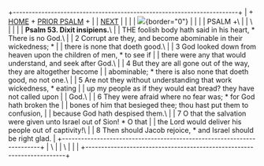+-----------------------------------------------------------------------+
| \+ [HOME](../index.html) + [PRIOR PSALM](Ps52.html) +                 |
| [NEXT](Ps54.html)                                                     |
|                                                                       |
| ![](http://stats.superstats.com/b/ss/DAVIDMCMANNES/1){border="0"}     |
|                                                                       |
| PSALM +\                                                              |
| \                                                                     |
|                                                                       |
| **Psalm 53. Dixit insipiens.**\                                       |
| THE foolish body hath said in his heart, \* There is no God.\         |
| 2 Corrupt are they, and become abominable in their wickedness; \*     |
| there is none that doeth good.\                                       |
| 3 God looked down from heaven upon the children of men, \* to see if  |
| there were any that would understand, and seek after God.\            |
| 4 But they are all gone out of the way, they are altogether become    |
| abominable; \* there is also none that doeth good, no not one.\       |
| 5 Are not they without understanding that work wickedness, \* eating  |
| up my people as if they would eat bread? they have not called upon    |
| God.\                                                                 |
| 6 They were afraid where no fear was; \* for God hath broken the      |
| bones of him that besieged thee; thou hast put them to confusion,     |
| because God hath despised them.\                                      |
| 7 O that the salvation were given unto Israel out of Sion! \* O that  |
| the Lord would deliver his people out of captivity!\                  |
| 8 Then should Jacob rejoice, \* and Israel should be right glad.      |
+-----------------------------------------------------------------------+
| \                                                                     |
| \                                                                     |
| [](http://www.episcopalnet.org/DBS/DOR.html)                          |
+-----------------------------------------------------------------------+
